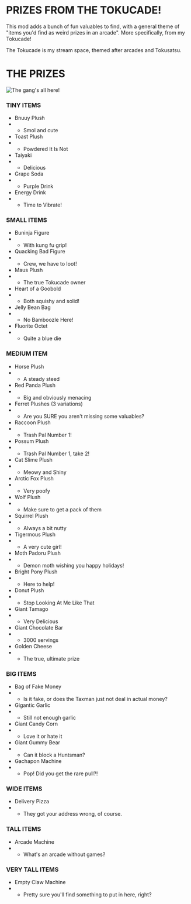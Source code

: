 # PRIZES FROM THE TOKUCADE!

This mod adds a bunch of fun valuables to find, with a general theme of "items you'd find as weird prizes in an arcade". More specifically, from my Tokucade!

The Tokucade is my stream space, themed after arcades and Tokusatsu.

# THE PRIZES
![The gang's all here!](https://i.imgur.com/wFRe8AI.png)

### TINY ITEMS
- Bnuuy Plush
- - Smol and cute
- Toast Plush
- - Powdered It Is Not
- Taiyaki
- - Delicious
- Grape Soda
- - Purple Drink
- Energy Drink
- - Time to Vibrate!

### SMALL ITEMS
- Buninja Figure
- - With kung fu grip!
- Quacking Bad Figure
- - Crew, we have to loot!
- Maus Plush
- - The true Tokucade owner
- Heart of a Goobold
- - Both squishy and solid!
- Jelly Bean Bag
- - No Bamboozle Here!
- Fluorite Octet
- - Quite a blue die

### MEDIUM ITEM
- Horse Plush
- - A steady steed
- Red Panda Plush
- - Big and obviously menacing
- Ferret Plushes (3 variations)
- - Are you SURE you aren't missing some valuables?
- Raccoon Plush
- - Trash Pal Number 1!
- Possum Plush
- - Trash Pal Number 1, take 2!
- Cat Slime Plush
- - Meowy and Shiny
- Arctic Fox Plush
- - Very poofy
- Wolf Plush
- - Make sure to get a pack of them
- Squirrel Plush
- - Always a bit nutty
- Tigermous Plush
- - A very cute girl!
- Moth Padoru Plush
- - Demon moth wishing you happy holidays!
- Bright Pony Plush
- - Here to help!
- Donut Plush
- - Stop Looking At Me Like That
- Giant Tamago
- - Very Delicious
- Giant Chocolate Bar
- - 3000 servings
- Golden Cheese
- - The true, ultimate prize

### BIG ITEMS
- Bag of Fake Money
- - Is it fake, or does the Taxman just not deal in actual money?
- Gigantic Garlic
- - Still not enough garlic
- Giant Candy Corn
- - Love it or hate it
- Giant Gummy Bear
- - Can it block a Huntsman?
- Gachapon Machine
- - Pop! Did you get the rare pull?!

### WIDE ITEMS
- Delivery Pizza
- - They got your address wrong, of course.

### TALL ITEMS
- Arcade Machine
- - What's an arcade without games?

### VERY TALL ITEMS
- Empty Claw Machine
- - Pretty sure you'll find something to put in here, right?